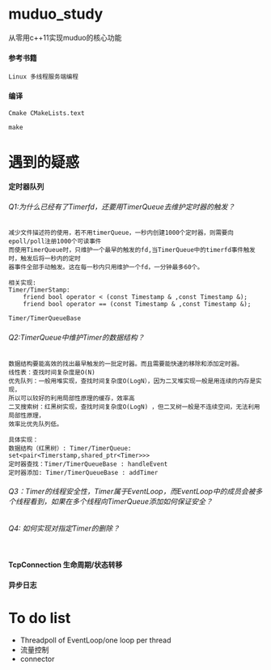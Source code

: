 # muduo_study
从零用c++11实现muduo的核心功能


#### 参考书籍
```
Linux 多线程服务端编程
```

#### 编译
```
Cmake CMakeLists.text

make
```

# 遇到的疑惑
#### 定时器队列

###### Q1:为什么已经有了Timerfd，还要用TimerQueue去维护定时器的触发？
```
减少文件描述符的使用，若不用timerQueue，一秒内创建1000个定时器，则需要向epoll/poll注册1000个可读事件
而使用TimerQueue时，只维护一个最早的触发的fd,当TimerQueue中的timerfd事件触发时，触发后将一秒内的定时
器事件全部手动触发。这在每一秒内只用维护一个fd，一分钟最多60个。

相关实现:
Timer/TimerStamp:
    friend bool operator < (const Timestamp & ,const Timestamp &);
    friend bool operator == (const Timestamp & ,const Timestamp &);
    
Timer/TimerQueueBase
```     
###### Q2:TimerQueue中维护Timer的数据结构？
```
数据结构要能高效的找出最早触发的一批定时器。而且需要能快速的移除和添加定时器。
线性表：查找时间复杂度是O(N)
优先队列：一般用堆实现，查找时间复杂度O(LogN），因为二叉堆实现一般是用连续的内存是实现，
所以可以较好的利用局部性原理的缓存，效率高
二叉搜索树：红黑树实现，查找时间复杂度O(LogN) ，但二叉树一般是不连续空间，无法利用局部性原理，
效率比优先队列低。

具体实现：
数据结构（红黑树）: Timer/TimerQueue: set<pair<Timerstamp,shared_ptr<Timer>>>
定时器查找：Timer/TimerQueueBase : handleEvent
定时器添加: Timer/TimerQueueBase : addTimer

```
###### Q3：Timer的线程安全性，Timer属于EventLoop，而EventLoop中的成员会被多个线程看到，如果在多个线程向TimerQueue添加如何保证安全？

###### Q4: 如何实现对指定Timer的删除？

```

```
#### TcpConnection 生命周期/状态转移
#### 异步日志


# To do list
- Threadpoll of EventLoop/one loop per thread
- 流量控制
- connector

